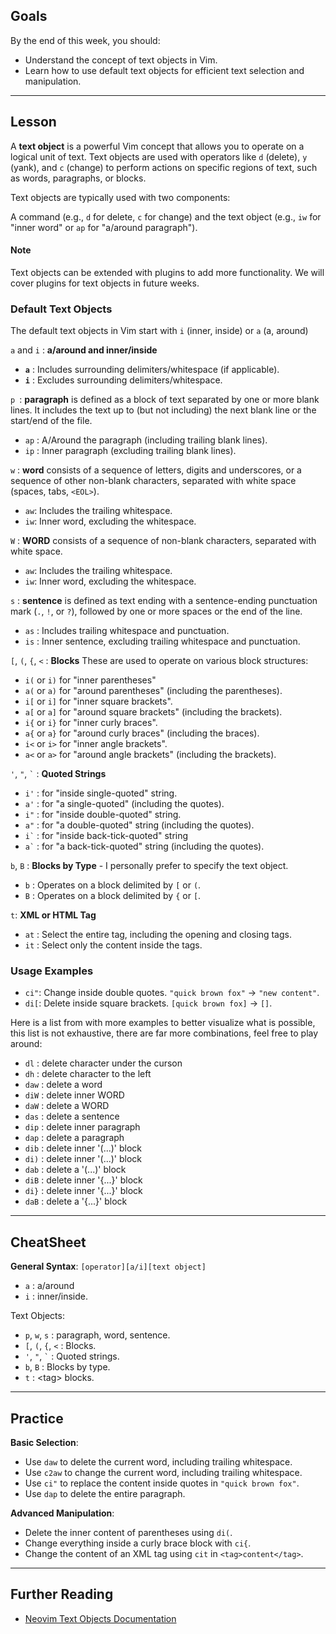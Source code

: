 ## Goals

By the end of this week, you should:

- Understand the concept of text objects in Vim.
- Learn how to use default text objects for efficient text selection and manipulation.

---

## Lesson

A **text object** is a powerful Vim concept that allows you to operate on a logical unit of text. Text objects are used with operators like `d` (delete), `y` (yank), and `c` (change) to perform actions on specific regions of text, such as words, paragraphs, or blocks.

Text objects are typically used with two components:

A command (e.g., `d` for delete, `c` for change) and the text object (e.g., `iw` for "inner word" or `ap` for "a/around paragraph").
#### Note

Text objects can be extended with plugins to add more functionality. We will cover plugins for text objects in future weeks.

### Default Text Objects

The default text objects in Vim start with `i` (inner, inside) or `a` (a, around)

`a` and `i` : **a/around and inner/inside**
    
- **`a`** : Includes surrounding delimiters/whitespace (if applicable).
- **`i`** : Excludes surrounding delimiters/whitespace.
	
`p `: **paragraph** is defined as a block of text separated by one or more blank lines. It includes the text up to (but not including) the next blank line or the start/end of the file.
    
- `ap` : A/Around the paragraph (including trailing blank lines).
- `ip` : Inner paragraph (excluding trailing blank lines).

`w` : **word** consists of a sequence of letters, digits and underscores, or a sequence of other non-blank characters, separated with white space (spaces, tabs, `<EOL>`).

- `aw`: Includes the trailing whitespace.
- `iw`: Inner word, excluding the whitespace.

`W` : **WORD** consists of a sequence of non-blank characters, separated with white space.

- `aw`: Includes the trailing whitespace.
- `iw`: Inner word, excluding the whitespace.

`s` : **sentence** is defined as text ending with a sentence-ending punctuation mark (`.`, `!`, or `?`), followed by one or more spaces or the end of the line.

- `as` : Includes trailing whitespace and punctuation.
- `is` : Inner sentence, excluding trailing whitespace and punctuation.

`[`, `(`, `{`, `<` : **Blocks** These are used to operate on various block structures:

- `i(` or `i)` for "inner parentheses"
- `a(` or `a)` for "around parentheses" (including the parentheses).
- `i[` or `i]` for "inner square brackets".
- `a[` or `a]` for "around square brackets" (including the brackets).
- `i{` or `i}` for "inner curly braces".
- `a{` or `a}` for "around curly braces" (including the braces).
- `i<` or `i>` for "inner angle brackets".
- `a<` or `a>` for "around angle brackets" (including the brackets).

`'`, `"`, `` ` `` : **Quoted Strings**
    
- `i'` : for "inside single-quoted" string.
- `a'` : for "a single-quoted" (including the quotes).
- `i"` : for "inside double-quoted" string.
- `a"` : for "a double-quoted" string (including the quotes).
- `` i` ``  : for "inside back-tick-quoted" string
- `` a` ``  : for "a back-tick-quoted" string (including the quotes).

`b`, `B` : **Blocks by Type** - I personally prefer to specify the text object.

- `b` : Operates on a block delimited by `[` or `(`.
- `B` : Operates on a block delimited by `{` or `[`.

`t`: **XML or HTML Tag**
    
- `at` : Select the entire tag, including the opening and closing tags.
- `it` : Select only the content inside the tags.

### Usage Examples

- `ci"`: Change inside double quotes.
	`"quick brown fox"` → `"new content"`.
- `di[`: Delete inside square brackets.
	`[quick brown fox]` → `[]`.

Here is a list from with more examples to better visualize what is possible, this list is not exhaustive, there are far more combinations, feel free to play around:

- `dl` : delete character under the curson
- `dh` : delete character to the left
- `daw` : delete a word
- `diW` : delete inner WORD
- `daW` : delete a WORD
- `das` : delete a sentence
- `dip` : delete inner paragraph
- `dap` : delete a paragraph
- `dib` : delete inner '(...)' block
- `di)` : delete inner '(...)' block
- `dab` : delete a '(...)' block
- `diB` : delete inner '{...}' block
- `di}` : delete inner '{...}' block
- `daB` : delete a '{...}' block

---

## CheatSheet

**General Syntax**: `[operator][a/i][text object]`
- `a` : a/around
- `i` : inner/inside.

Text Objects:
- `p`, `w`, `s` : paragraph, word, sentence.
- `[`, `(`, `{`, `<` : Blocks.
- `'`, `"`, `` ` `` : Quoted strings.
- `b`, `B` : Blocks by type.
- `t` : \<tag\> blocks.

---

## Practice

**Basic Selection**:

- Use `daw` to delete the current word, including trailing whitespace.
- Use `c2aw` to change the current word, including trailing whitespace.
- Use `ci"` to replace the content inside quotes in `"quick brown fox"`.
- Use `dap` to delete the entire paragraph.

**Advanced Manipulation**:

- Delete the inner content of parentheses using `di(`.
- Change everything inside a curly brace block with `ci{`.
- Change the content of an XML tag using `cit` in `<tag>content</tag>`.

---

## Further Reading

- [Neovim Text Objects Documentation](https://neovim.io/doc/user/motion.html#text-objects)
